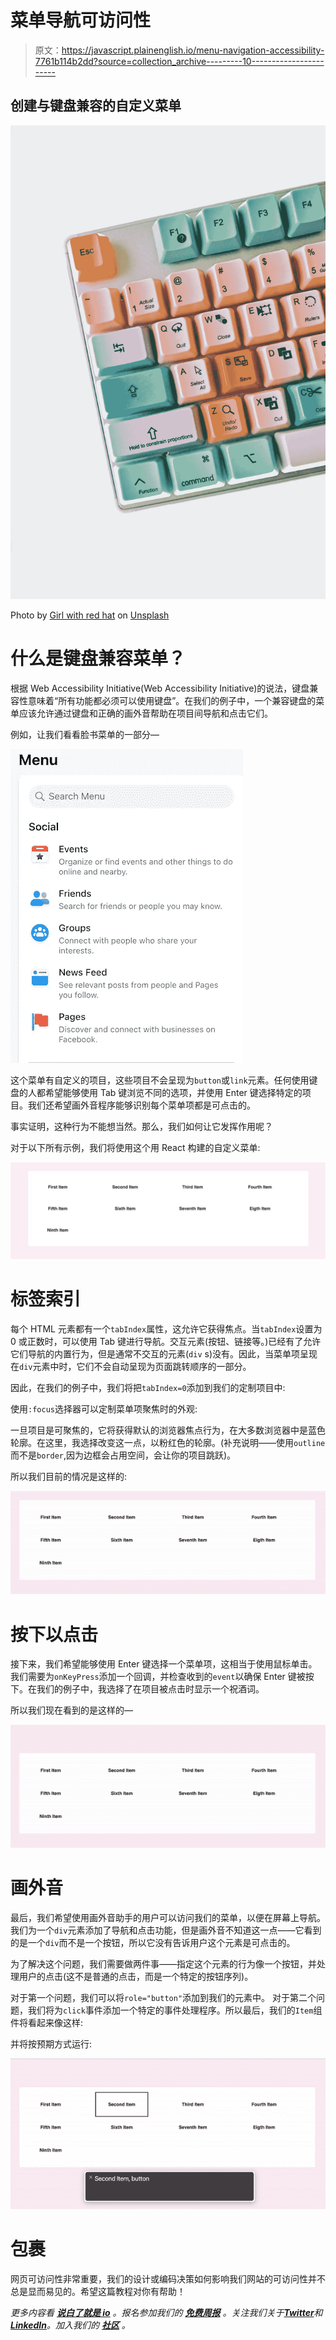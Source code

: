 # 菜单导航可访问性

> 原文：<https://javascript.plainenglish.io/menu-navigation-accessibility-7761b114b2dd?source=collection_archive---------10----------------------->

## 创建与键盘兼容的自定义菜单

![](img/e9ec485d44325df713bfaab3ed65ee15.png)

Photo by [Girl with red hat](https://unsplash.com/@girlwithredhat?utm_source=unsplash&utm_medium=referral&utm_content=creditCopyText) on [Unsplash](https://unsplash.com/s/photos/keyboard?utm_source=unsplash&utm_medium=referral&utm_content=creditCopyText)

# 什么是键盘兼容菜单？

根据 Web Accessibility Initiative(Web Accessibility Initiative)的说法，键盘兼容性意味着“所有功能都必须可以使用键盘”。在我们的例子中，一个兼容键盘的菜单应该允许通过键盘和正确的画外音帮助在项目间导航和点击它们。

例如，让我们看看脸书菜单的一部分—

![](img/dd99e3a7f078185da1ca9e570792800a.png)

这个菜单有自定义的项目，这些项目不会呈现为`button`或`link`元素。任何使用键盘的人都希望能够使用 Tab 键浏览不同的选项，并使用 Enter 键选择特定的项目。我们还希望画外音程序能够识别每个菜单项都是可点击的。

事实证明，这种行为不能想当然。那么，我们如何让它发挥作用呢？

对于以下所有示例，我们将使用这个用 React 构建的自定义菜单:

![](img/901264833af06af4783e4e0c4de7096c.png)

# 标签索引

每个 HTML 元素都有一个`tabIndex`属性，这允许它获得焦点。当`tabIndex`设置为 0 或正数时，可以使用 Tab 键进行导航。交互元素(按钮、链接等。)已经有了允许它们导航的内置行为，但是通常不交互的元素(`div` s)没有。因此，当菜单项呈现在`div`元素中时，它们不会自动呈现为页面跳转顺序的一部分。

因此，在我们的例子中，我们将把`tabIndex=0`添加到我们的定制项目中:

使用`:focus`选择器可以定制菜单项聚焦时的外观:

一旦项目是可聚焦的，它将获得默认的浏览器焦点行为，在大多数浏览器中是蓝色轮廓。在这里，我选择改变这一点，以粉红色的轮廓。(补充说明——使用`outline`而不是`border`,因为边框会占用空间，会让你的项目跳跃)。

所以我们目前的情况是这样的:

![](img/ce96598dfbcfbbabdd3ea00bba668548.png)

# 按下以点击

接下来，我们希望能够使用 Enter 键选择一个菜单项，这相当于使用鼠标单击。我们需要为`onKeyPress`添加一个回调，并检查收到的`event`以确保 Enter 键被按下。在我们的例子中，我选择了在项目被点击时显示一个祝酒词。

所以我们现在看到的是这样的—

![](img/5ca4c1debe6bc42fc2b0d38194842041.png)

# 画外音

最后，我们希望使用画外音助手的用户可以访问我们的菜单，以便在屏幕上导航。我们为一个`div`元素添加了导航和点击功能，但是画外音不知道这一点——它看到的是一个`div`而不是一个按钮，所以它没有告诉用户这个元素是可点击的。

为了解决这个问题，我们需要做两件事——指定这个元素的行为像一个按钮，并处理用户的点击(这不是普通的点击，而是一个特定的按钮序列)。

对于第一个问题，我们可以将`role="button"`添加到我们的元素中。
对于第二个问题，我们将为`click`事件添加一个特定的事件处理程序。所以最后，我们的`Item`组件将看起来像这样:

并将按预期方式运行:

![](img/155418e9639274aab444aed991cfa151.png)

# 包裹

网页可访问性非常重要，我们的设计或编码决策如何影响我们网站的可访问性并不总是显而易见的。希望这篇教程对你有帮助！

*更多内容看* [***说白了就是 io***](https://plainenglish.io/) *。报名参加我们的* [***免费周报***](http://newsletter.plainenglish.io/) *。关注我们关于*[***Twitter***](https://twitter.com/inPlainEngHQ)*和*[***LinkedIn***](https://www.linkedin.com/company/inplainenglish/)*。加入我们的* [***社区***](https://discord.gg/GtDtUAvyhW) *。*